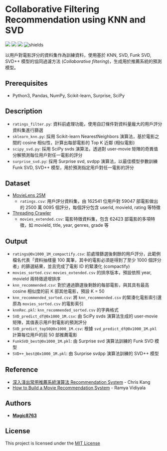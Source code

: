 # Collaborative Filtering Recommendation using KNN and SVD
![](https://img.shields.io/github/stars/magic8763/knn_recommendation)
![](https://img.shields.io/github/watchers/magic8763/knn_recommendation)
![](https://img.shields.io/github/forks/magic8763/knn_recommendation)
![shields](https://img.shields.io/badge/python-3.10%2B-blue?style=flat-square)

以用戶對電影評分的資料集作為訓練資料，使用基於 KNN, SVD, Funk SVD, SVD++ 模型的協同過濾方法 (*Collaborative filtering*)，生成用於推薦系統的預測模型。

## Prerequisites
- Python3, Pandas, NumPy, Scikit-learn, Surprise, SciPy

## Description
- `ratings_filter.py`: 資料前處理功能，使用自訂條件對資料量龐大的用戶評分資料集進行篩選
- `sklearn_knn.py`: 採用 Scikit-learn NearestNeighbors 演算法，基於電影之間的 cosine 相似性，計算出每部電影的 Top K 近鄰 (相似電影)
- `scipy_svd.py`: 採用 SciPy svds 演算法，透過對 user-movie 矩陣的奇異值分解預測每位用戶對任一電影的評分
- `surprise_svd.py`: 採用 Surprise svd, svdpp 演算法，以最佳模型參數訓練 Funk SVD, SVD++ 模型，用於預測指定用戶對任一電影的評分

## Dataset
- [MovieLens 25M](https://grouplens.org/datasets/movielens/25m)
  - `ratings.csv`: 用戶評分資料集，由 162541 位用戶對 59047 部電影做出的 2500 萬 0095 個評分，每個評分包含 userId, movieId, rating 等特徵
- [Threading Crawler](https://github.com/Magic8763/threading_crawler/tree/main)
  - `movies_extended.csv`: 電影特徵資料集，包含 62423 部電影的多項特徵，如 movieId, title, year, genres, grade 等

## Output
- `ratings@0x1000_1M_compactify.csv`: 前處理篩選後剩餘的用戶評分，此範例檔名代表「資料抽樣量 100 萬筆，其中的電影必須是得到了至少 1000 個評分者」的篩選結果，並且完成了電影 ID 的緊湊化 (compactify)
- `movies_sorted.csv`: `movies_extended.csv` 的排序版本，預設依照 year, movieId 兩特徵遞增排序
- `knn_recommended.csv`: 對於通過篩選後剩餘的每部電影，與其具有最高 cosine 相似度的前 K 部其他電影，預設 K = 50
- `knn_recommended_sorted.csv`: 將 `knn_recommended.csv` 的緊湊化電影索引還原為 `movies_sorted.csv` 的電影索引
- `knnRec.pkl`: `knn_recommended_sorted.csv` 的字典格式
- `SVD_predict_df@0x1000_1M.csv`: 由 SciPy svds 演算法生成的 user-movie 矩陣，其值表示用戶對電影的預測評分
- `SVD_predict_top50@0x1000_1M.csv`: 根據 `svd_predict_df@0x1000_1M.pkl` 計算每位用戶的前 50 部推薦電影
- `FunkSVD_best@0x1000_1M.pkl`: 由 Surprise svd 演算法訓練的 Funk SVD 模型
- `SVD++_best@0x1000_1M.pkl`: 由 Surprise svdpp 演算法訓練的 SVD++ 模型

## Reference
- [深入淺出常用推薦系統演算法 Recommendation System](https://chriskang028.medium.com/%E6%B7%B1%E5%85%A5%E6%B7%BA%E5%87%BA%E5%B8%B8%E7%94%A8%E6%8E%A8%E8%96%A6%E7%B3%BB%E7%B5%B1%E6%BC%94%E7%AE%97%E6%B3%95-recommendation-system-42f2437e3e9a) - Chris Kang
- [How to Build a Movie Recommendation System](https://towardsdatascience.com/how-to-build-a-movie-recommendation-system-67e321339109) - Ramya Vidiyala

## Authors
* **[Magic8763](https://github.com/Magic8763)**

## License
This project is licensed under the [MIT License](https://github.com/Magic8763/knn_recommendation/blob/main/LICENSE)


